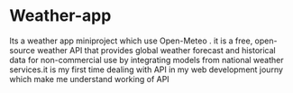 # Weather-app
Its a weather app miniproject which use Open-Meteo . it is a free, open-source weather API that provides global weather forecast and historical data for non-commercial use by integrating models from national weather services.it is my first time dealing with API in my web development journy which make me understand working of API 
